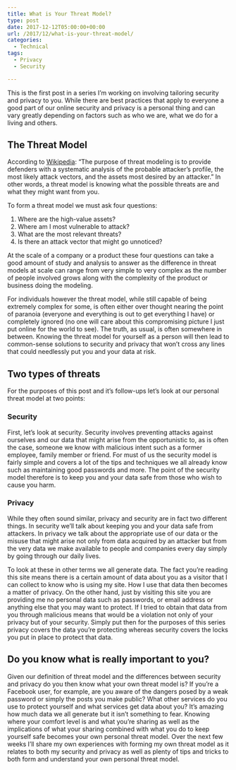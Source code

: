 ```yaml
---
title: What is Your Threat Model?
type: post
date: 2017-12-12T05:00:00+00:00
url: /2017/12/what-is-your-threat-model/
categories:
  - Technical
tags:
  - Privacy
  - Security

---
```

This is the first post in a series I’m working on involving tailoring security and privacy to you. While there are best practices that apply to everyone a good part of our online security and privacy is a personal thing and can vary greatly depending on factors such as who we are, what we do for a living and others.
## The Threat Model

According to [Wikipedia][1]: “The purpose of threat modeling is to provide defenders with a systematic analysis of the probable attacker’s profile, the most likely attack vectors, and the assets most desired by an attacker.” In other words, a threat model is knowing what the possible threats are and what they might want from you.

To form a threat model we must ask four questions:

<ol class="wp-block-list">
  <li>
    Where are the high-value assets?
  </li>
  <li>
    Where am I most vulnerable to attack?
  </li>
  <li>
    What are the most relevant threats?
  </li>
  <li>
    Is there an attack vector that might go unnoticed?
  </li>
</ol>

At the scale of a company or a product these four questions can take a good amount of study and analysis to answer as the difference in threat models at scale can range from very simple to very complex as the number of people involved grows along with the complexity of the product or business doing the modeling.

For individuals however the threat model, while still capable of being extremely complex for some, is often either over thought nearing the point of paranoia (everyone and everything is out to get everything I have) or completely ignored (no one will care about this compromising picture I just put online for the world to see). The truth, as usual, is often somewhere in between. Knowing the threat model for yourself as a person will then lead to common-sense solutions to security and privacy that won’t cross any lines that could needlessly put you and your data at risk.

## Two types of threats

For the purposes of this post and it’s follow-ups let’s look at our personal threat model at two points:

### Security

First, let’s look at security. Security involves preventing attacks against ourselves and our data that might arise from the opportunistic to, as is often the case, someone we know with malicious intent such as a former employee, family member or friend. For must of us the security model is fairly simple and covers a lot of the tips and techniques we all already know such as maintaining good passwords and more. The point of the security model therefore is to keep you and your data safe from those who wish to cause you harm.

### Privacy

While they often sound similar, privacy and security are in fact two different things. In security we’ll talk about keeping you and your data safe from attackers. In privacy we talk about the appropriate use of our data or the misuse that might arise not only from data acquired by an attacker but from the very data we make available to people and companies every day simply by going through our daily lives.

To look at these in other terms we all generate data. The fact you’re reading this site means there is a certain amount of data about you as a visitor that I can collect to know who is using my site. How I use that data then becomes a matter of privacy. On the other hand, just by visiting this site you are providing me no personal data such as passwords, or email address or anything else that you may want to protect. If I tried to obtain that data from you through malicious means that would be a violation not only of your privacy but of your security. Simply put then for the purposes of this series privacy covers the data you’re protecting whereas security covers the locks you put in place to protect that data.

## Do you know what is really important to you?

Given our definition of threat model and the differences between security and privacy do you then know what your own threat model is? If you’re a Facebook user, for example, are you aware of the dangers posed by a weak password or simply the posts you make public? What other services do you use to protect yourself and what services get data about you? It’s amazing how much data we all generate but it isn’t something to fear. Knowing where your comfort level is and what you’re sharing as well as the implications of what your sharing combined with what you do to keep yourself safe becomes your own personal threat model. Over the next few weeks I’ll share my own experiences with forming my own threat model as it relates to both my security and privacy as well as plenty of tips and tricks to both form and understand your own personal threat model.

 [1]: https://en.wikipedia.org/wiki/Threat_model